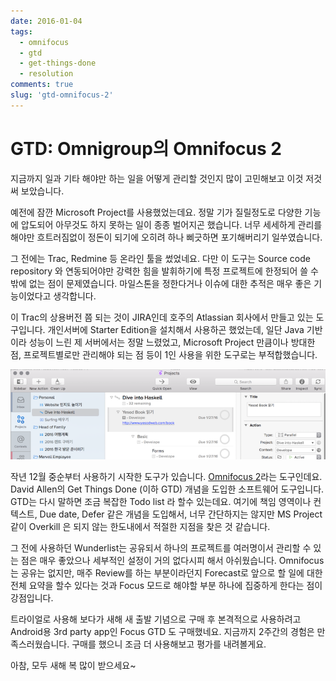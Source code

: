 ```yaml
---
date: 2016-01-04
tags:
  - omnifocus
  - gtd
  - get-things-done
  - resolution
comments: true
slug: 'gtd-omnifocus-2'
---
```


# GTD: Omnigroup의 Omnifocus 2

지금까지 일과 기타 해야만 하는 일을 어떻게 관리할 것인지 많이 고민해보고 이것 저것 써 보았습니다.

예전에 잠깐 Microsoft Project를 사용했었는데요.
정말 기가 질릴정도로 다양한 기능에 압도되어 아무것도 하지 못하는 일이 종종 벌어지곤 했습니다.
너무 세세하게 관리를 해야만 흐트러짐없이 정돈이 되기에 오히려 하나 삐긋하면 포기해버리기 일쑤였습니다.

그 전에는 Trac, Redmine 등 온라인 툴을 썼었네요.
다만 이 도구는 Source code repository 와 연동되어야만 강력한 힘을 발휘하기에 특정 프로젝트에 한정되어 쓸 수 밖에 없는 점이 문제였습니다.
마일스톤을 정한다거나 이슈에 대한 추적은 매우 좋은 기능이었다고 생각합니다.

이 Trac의 상용버전 쯤 되는 것이 JIRA인데 호주의 Atlassian 회사에서 만들고 있는 도구입니다.
개인서버에 Starter Edition을 설치해서 사용하곤 했었는데, 일단 Java 기반이라 성능이 느린 제 서버에서는 정말 느렸었고,
Microsoft Project 만큼이나 방대한 점, 프로젝트별로만 관리해야 되는 점 등이 1인 사용을 위한 도구로는 부적합했습니다.

![Omnifocus 2](/media/blog/2016-01-04-omnifocus-2.png)

작년 12월 중순부터 사용하기 시작한 도구가 있습니다.
[Omnifocus 2][omnifocus-2]라는 도구인데요.
David Allen의 Get Things Done (이하 GTD) 개념을 도입한 소프트웨어 도구입니다.
GTD는 다시 말하면 조금 복잡한 Todo list 라 할수 있는데요.
여기에 책임 영역이나 컨텍스트, Due date, Defer 같은 개념을 도입해서, 너무 간단하지는 않지만 MS Project같이 Overkill 은 되지 않는 한도내에서 적절한 지점을 찾은 것 같습니다.

[omnifocus-2]: https://www.omnigroup.com/omnifocus

그 전에 사용하던 Wunderlist는 공유되서 하나의 프로젝트를 여러명이서 관리할 수 있는 점은 매우 좋았으나 세부적인 설정이 거의 없다시피 해서 아쉬웠습니다.
Omnifocus는 공유는 없지만, 매주 Review를 하는 부분이라던지 Forecast로 앞으로 할 일에 대한 전체 요약을 할수 있다는 것과 Focus 모드로 해야할 부분 하나에 집중하게 한다는 점이 강점입니다.

트라이얼로 사용해 보다가 새해 새 출발 기념으로 구매 후 본격적으로 사용하려고 Android용 3rd party app인 Focus GTD 도 구매했네요.
지금까지 2주간의 경험은 만족스러웠습니다.
구매를 했으니 조금 더 사용해보고 평가를 내려볼게요.

아참, 모두 새해 복 많이 받으세요~